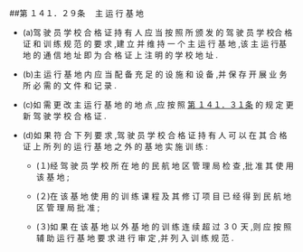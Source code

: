 ##第 １４１．２９条 　主 运 行 基 地

- (a)驾 驶 员 学 校 合 格 证 持 有 人 应 当 按 照 所 颁 发 的 驾 驶 员 学 校合 格 证 和 训 练 规 范 的 要 求 ,建 立 并 维 持 一 个 主 运 行 基 地 ,该 主 运 行基 地 的 通 信 地 址 即 为 合 格 证 上 注 明 的 学 校 地 址 .

- (b)主 运 行 基 地 内 应 当 配 备 充 足 的 设 施 和 设 备 ,并 保 存 开 展 业 务 所 必 需 的 文 件 和 记 录 .

- (c)如 需 更 改 主 运 行 基 地 的 地 点 ,应 按 照 [第 １４１．３１条](CCAR.141.31.MD) 的 规 定 更 新 驾 驶 学 校 合 格 证 .

- (d)如 果 符 合 下 列 要 求 ,驾 驶 员 学 校 合 格 证 持 有 人 可 以 在 其 合 格 证 上 所 列 的 运 行 基 地 之 外 的 基 地 实 施 训 练 :

  + (１)经 驾 驶 员 学 校 所 在 地 的 民 航 地 区 管 理 局 检 查 ,批 准 其 使 用 该 基 地 ;

  + (２)在 该 基 地 使 用 的 训 练 课 程 及 其 修 订 项 目 已 经 得 到 民 航 地 区 管 理 局 批 准 ;

  + (３)如 果 在 该 基 地 以 外 基 地 的 训 练 连 续 超 过 ３０ 天 ,则 应 按 照 辅 助 运 行 基 地 要 求 进 行 审 定 ,并 列 入 训 练 规 范 .